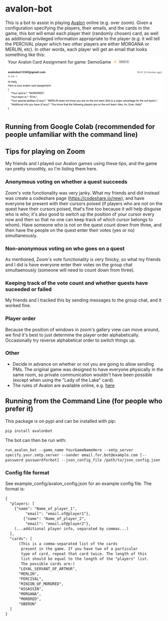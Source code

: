 # avalon-bot
This is a bot to assist in playing [Avalon](https://hobbylark.com/card-games/How-to-Play-Avalon) online (e.g. over zoom). Given a configuration specifying the players, their emails, and the cards in the game, this bot will email each player their (randomly chosen) card, as well as additional privileged information appropriate to the player (e.g. it will tell the PERCIVAL player which two other players are either MORGANA or MERLIN, etc). In other words, each player will get an email that looks something like this:
![](https://github.com/AvantiShri/avalon-bot/raw/master/ExampleEmail1.png "Example Email")

## Running from Google Colab (recommended for people unfamiliar with the command line)

## Tips for playing on Zoom

My friends and I played our Avalon games using these tips, and the game ran pretty smoothly, so I'm listing them here.

### Anonymous voting on whether a quest succeeds
Zoom's vote functionality was very janky. What my friends and did instead was create a codeshare page (https://codeshare.io/new), and have everyone be present with their cursors poised (if players who are not on the quest have their cursors poised, that's fine too because it will help disguise who is who; it's also good to switch up the position of your cursor every now and then so that no one can keep track of which cursor belongs to whom). Have someone who is not on the quest count down from three, and then have the people on the quest enter their votes (yes or no) simultaneously.

### Non-anonymous voting on who goes on a quest
As mentioned, Zoom's vote functionality is very finicky, so what my friends and I did is have everyone enter their votes on the group chat simultaenously (someone will need to count down from three).

### Keeping track of the vote count and whether quests have suceeded or failed
My friends and I tracked this by sending messages to the group chat, and it worked fine.

### Player order
Because the position of windows in zoom's gallery view can move around, we find it's best to just determine the player order alphabetically. Occasionally try reverse alphabetical order to switch things up.

### Other
- Decide in advance on whether or not you are going to allow sending PMs. The original game was designed to have everyone physically in the same room, so private communication wouldn't have been possible (except when using the "Lady of the Lake" card).
- The rules of Avalon are available online, e.g. [here](https://hobbylark.com/card-games/How-to-Play-Avalon) 

## Running from the Command Line (for people who prefer it)

This package is on pypi and can be installed with pip:
```
pip install avalonbot
```

The bot can then be run with:
```
run_avalon_bot --game_name YourGameNameHere --smtp_server specify.your.smtp.server --sender email.for.bot@example.com [--password passwordforbot] --json_config_file /path/to/json_config.json
```

### Config file format
See example_config/avalon_config.json for an example config file. The format is:
```
{
  "players: [
    {"name": "Name_of_player_1",
		 "email": "email.of@player1"},
		{"name": "Name_of_player_2",
		 "email": "email.of@player2"},
    (...additional player info, separated by commas...)
  ],
  "cards": [
      (This is a comma-separated list of the cards
       present in the game. If you have two of a particular
       type of card, repeat that card twice. The length of this
       list should be equal to the length of the "players" list.
       The possible cards are:)
      "LOYAL_SERVANT_OF_ARTHUR",
      "MERLIN",
      "PERCIVAL",
      "MINION_OF_MORDRED",
      "ASSASSIN",
      "MORGANA",
      "MORDRED",
      "OBERON"
  ]
}
```

